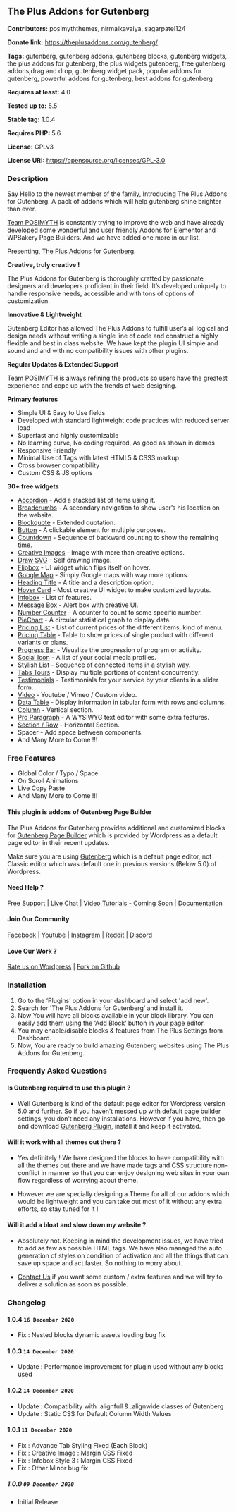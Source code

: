 ## The Plus Addons for Gutenberg

**Contributors:** posimyththemes, nirmalkavaiya, sagarpatel124

**Donate link:** https://theplusaddons.com/gutenberg/

**Tags:** gutenberg, gutenberg addons, gutenberg blocks, gutenberg widgets, the plus addons for gutenberg, the plus widgets gutenberg, free gutenberg addons,drag and drop, gutenberg widget pack, popular addons for gutenberg, powerful addons for gutenberg, best addons for gutenberg

**Requires at least:** 4.0

**Tested up to:** 5.5

**Stable tag:** 1.0.4

**Requires PHP:** 5.6

**License:** GPLv3

**License URI:** https://opensource.org/licenses/GPL-3.0

### Description

Say Hello to the newest member of the family, Introducing The Plus Addons for Gutenberg. A pack of addons which will help gutenberg shine brighter than ever.

[Team POSIMYTH](https://posimyth.com/) is constantly trying to improve the web and have already developed some wonderful and user friendly Addons for Elementor and WPBakery Page Builders. And we have added one more in our list. 

Presenting, [The Plus Addons for Gutenberg](https://theplusaddons.com/gutenberg/).

**Creative, truly creative !**

The Plus Addons for Gutenberg is thoroughly crafted by passionate designers and developers proficient in their field. It’s developed uniquely to handle responsive needs, accessible and with tons of options of customization.

**Innovative & Lightweight**

Gutenberg Editor has allowed The Plus Addons to fulfill user’s all logical and design needs without writing a single line of code and construct a highly flexible and best in class website. We have kept the plugin UI simple and sound and and with no compatibility issues with other plugins. 

**Regular Updates & Extended Support**

Team POSIMYTH is always refining the products so users have the greatest experience and cope up with the trends of web designing.<br>

**Primary features**
- Simple UI & Easy to Use fields
- Developed with standard lightweight code practices with reduced server load
- Superfast and highly customizable
- No learning curve, No coding required, As good as shown in demos
- Responsive Friendly 
- Minimal Use of Tags with latest HTML5 & CSS3 markup
- Cross browser compatibility
- Custom CSS & JS options


**30+ free widgets**

- [Accordion](https://theplusaddons.com/gutenberg/plus-blocks/accordion/) - Add a stacked list of items using it.
- [Breadcrumbs](https://theplusaddons.com/gutenberg/plus-blocks/breadcrumb-bar/) - A secondary navigation to show user’s his location on the website.
- [Blockquote](http://theplusaddons.com/gutenberg/plus-blocks/blockquote/) - Extended quotation.
- [Button](http://theplusaddons.com/gutenberg/plus-blocks/button/) - A clickable element for multiple purposes. 
- [Countdown](http://theplusaddons.com/gutenberg/plus-blocks/countdown/) - Sequence of backward counting to show the remaining time. 
- [Creative Images](http://theplusaddons.com/gutenberg/plus-blocks/creative-images/) - Image with more than creative options.
- [Draw SVG](http://theplusaddons.com/gutenberg/plus-blocks/draw-svg/) - Self drawing image.
- [Flipbox](http://theplusaddons.com/gutenberg/plus-blocks/flipbox/) - UI widget which flips itself on hover.
- [Google Map](http://theplusaddons.com/gutenberg/plus-blocks/google-maps/) - Simply Google maps with way more options.
- [Heading Title](http://theplusaddons.com/gutenberg/plus-blocks/heading-title/) - A title and a description option.
- [Hover Card](http://theplusaddons.com/gutenberg/plus-blocks/advanced-hover-card-animations/) - Most creative UI widget to make customized layouts.
- [Infobox](http://theplusaddons.com/gutenberg/plus-blocks/infobox/) - List of features.
- [Message Box](http://theplusaddons.com/gutenberg/plus-blocks/message-box/) - Alert box with creative UI.
- [Number Counter](http://theplusaddons.com/gutenberg/plus-blocks/number-counter/) - A counter to count to some specific number.
- [PieChart](http://theplusaddons.com/gutenberg/plus-blocks/piechart/) - A circular statistical graph to display data.
- [Pricing List](http://theplusaddons.com/gutenberg/plus-blocks/pricing-list/) - List of current prices of the different items, kind of menu.
- [Pricing Table](http://theplusaddons.com/gutenberg/plus-blocks/pricing-table/) - Table to show prices of single product with different variants or plans.
- [Progress Bar](http://theplusaddons.com/gutenberg/plus-blocks/progress-bar/) - Visualize the progression of program or activity.
- [Social Icon](http://theplusaddons.com/gutenberg/plus-blocks/social-icon/) - A list of your social media profiles.
- [Stylish List](http://theplusaddons.com/gutenberg/plus-blocks/stylish-list/) - Sequence of connected items in a stylish way.
- [Tabs Tours](http://theplusaddons.com/gutenberg/plus-blocks/tabs-tours/) - Display multiple portions of content concurrently.
- [Testimonials](http://theplusaddons.com/gutenberg/plus-listing/testimonials/) - Testimonials for your service by your clients in a slider form.
- [Video](http://theplusaddons.com/gutenberg/plus-blocks/video/) - Youtube / Vimeo / Custom video.
- [Data Table](http://theplusaddons.com/gutenberg/plus-blocks/data-table/) - Display information in tabular form with rows and columns.
- [Column](https://theplusaddons.com/gutenberg/column/) - Vertical section.
- [Pro Paragraph](http://theplusaddons.com/gutenberg/plus-blocks/advance-text-block/) - A WYSIWYG text editor with some extra features. 
- [Section / Row](https://theplusaddons.com/gutenberg/row/) - Horizontal Section.
- Spacer - Add space between components.
- And Many More to Come !!!


### Free Features

- Global Color / Typo / Space 
- On Scroll Animations
- Live Copy Paste 
- And Many More to Come !!!


#### This plugin is addons of Gutenberg Page Builder
The Plus Addons for Gutenberg provides additional and customized blocks for [Gutenberg Page Builder](https://wordpress.org/gutenberg/) which is provided by Wordpress as a default page editor in their recent updates.

Make sure you are using [Gutenberg](https://wordpress.org/plugins/gutenberg/) which is a default page editor, not Classic editor which was default one in previous versions (Below 5.0) of Wordpress.

#### Need Help ?

[Free Support](https://wordpress.org/support/plugin/the-plus-addons-for-block-editor/) | [Live Chat](http://m.me/tpagutenberg/) | [Video Tutorials - Coming Soon](https://www.youtube.com/c/POSIMYTHInnovations) | [Documentation](https://docs.posimyth.com/tpag/) 

#### Join Our Community
[Facebook](https://www.facebook.com/groups/theplus4gutenberg/) | [Youtube](https://www.youtube.com/c/POSIMYTHInnovations) | [Instagram](https://www.instagram.com/tpagutenberg/) | [Reddit](https://www.reddit.com/r/ThePlusAddons/) | [Discord](https://discord.gg/J4pr6ggm)

#### Love Our Work ?
[Rate us on Wordpress](https://wordpress.org/plugins/the-plus-addons-for-block-editor/#reviews) | [Fork on Github](https://github.com/)


### Installation

1. Go to the ‘Plugins’ option in your dashboard and select 'add new'.
2. Search for 'The Plus Addons for Gutenberg’ and install it.
3. Now You will have all blocks available in your block library. You can easily add them using the ‘Add Block’ button in your page editor.
4. You may enable/disable blocks & features from The Plus Settings from Dashboard.
5. Now, You are ready to build amazing Gutenberg websites using The Plus Addons for Gutenberg.


### Frequently Asked Questions

#### Is Gutenberg required to use this plugin ? 

- Well Gutenberg is kind of the default page editor for Wordpress version 5.0 and further. So if you haven’t messed up with default page builder settings, you don’t need any installations. However if you have, then go and download [Gutenberg Plugin](https://wordpress.org/plugins/gutenberg/), install it and keep it activated.

#### Will it work with all themes out there ?

- Yes definitely ! We have designed the blocks to have compatibility with all the themes out there and we have made tags and CSS structure non-conflict in manner so that you can enjoy designing web sites in your own flow regardless of worrying about theme.

- However we are specially designing a Theme for all of our addons which would be lightweight and you can take out most of it without any extra efforts, so stay tuned for it !

#### Will it add a bloat and slow down my website ?

- Absolutely not. Keeping in mind the development issues, we have tried to add as few as possible HTML tags. We have also managed the auto generation of styles on condition of activation and all the things that can save up space and act faster. So nothing to worry about.


- [Contact Us](http://m.me/tpagutenberg/) if you want some custom / extra features and we will try to deliver a solution as soon as possible.

### Changelog

#### 1.0.4 `16 December 2020`
- Fix : Nested blocks dynamic assets loading bug fix

#### 1.0.3 `14 December 2020`
- Update : Performance improvement for plugin used without any blocks used

#### 1.0.2 `14 December 2020`
- Update : Compatibility with .alignfull & .alignwide classes of Gutenberg
- Update : Static CSS for Default Column Width Values

#### 1.0.1 `11 December 2020`
- Fix : Advance Tab Styling Fixed (Each Block)
- Fix : Creative Image : Margin CSS Fixed
- Fix : Infobox Style 3 : Margin CSS Fixed
- Fix : Other Minor bug fix

##### 1.0.0 `09 December 2020`
- Initial Release
